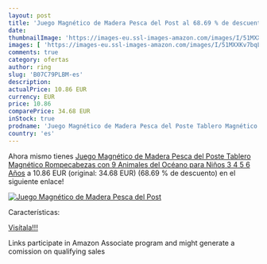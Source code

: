 ```yaml
---
layout: post
title: 'Juego Magnético de Madera Pesca del Post al 68.69 % de descuento'
date: 
thumbnailImage: 'https://images-eu.ssl-images-amazon.com/images/I/51MXXKv7bqL._SL200_.jpg'
images: [ 'https://images-eu.ssl-images-amazon.com/images/I/51MXXKv7bqL._SL200_.jpg' ]
comments: true
category: ofertas
author: ring
slug: 'B07C79PLBM-es'
description:
actualPrice: 10.86 EUR
currency: EUR
price: 10.86
comparePrice: 34.68 EUR
inStock: true
prodname: 'Juego Magnético de Madera Pesca del Poste Tablero Magnético Rompecabezas con 9 Animales del Océano para Niños 3 4 5 6 Años'
country: 'es'
---
```


Ahora mismo tienes [Juego Magnético de Madera Pesca del Poste Tablero Magnético Rompecabezas con 9 Animales del Océano para Niños 3 4 5 6 Años](https://www.amazon.es/dp/B07C79PLBM/?tag=tolees-21) a 10.86 EUR (original: 34.68 EUR) (68.69 %  de descuento) en el siguiente enlace!

[![Juego Magnético de Madera Pesca del Post](https://images-eu.ssl-images-amazon.com/images/I/51MXXKv7bqL._SL200_.jpg)](https://www.amazon.es/dp/B07C79PLBM/?tag=tolees-21)

Características:


[Visítala!!!](https://www.amazon.es/dp/B07C79PLBM/?tag=tolees-21)

Links participate in Amazon Associate program and might generate a comission on qualifying sales
